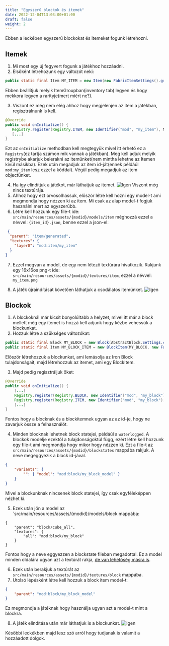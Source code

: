 ```yaml
---
title: "Egyszerű blockok és itemek"
date: 2022-12-04T13:03:00+01:00
draft: false
weight: 2
---
```


Ebben a leckében egyszerű blockokat és itemeket fogunk létrehozni.

## Itemek
 1. Mi most egy új fegyvert fogunk a játékhoz hozzáadni.
 2. Elsőként létrehozunk egy változót neki: 
 ```java
 public static final Item MY_ITEM = new Item(new FabricItemSettings().group(ItemGroup.COMBAT).rarity(Rarity.EPIC));
 ``` 
 Ebben beállítjuk melyik ItemGroupban(inventory tab) legyen és hogy mekkora legyen a rarityje(mert miért ne?).
 
 3. Viszont ez még nem elég ahhoz hogy megjelenjen az item a játékban, regisztrálnunk is kell.
 ```java
 @Override
 public void onInitialize() {
    Registry.register(Registry.ITEM, new Identifier("mod", "my_item"), MY_ITEM);
    [...]
 }
 ``` 
 Ezt az `onInitialize` methodban kell megtegyük mivel itt érhető ez a `Registry`(ez tartja számon mik vannak a játékban). 
 Meg kell adjuk melyik registrybe akarjuk belerakni az itemünket(nem mintha lehetne az Itemen kívül másikba). 
 Ezek után megadjuk az item id-ját(ennek példáúl `mod:my_item` lesz ezzel a kóddal). Végül pedig megadjuk az item objectünket.
 
 4. Ha így elindítjuk a játékot, már láthatjuk az itemet.
 ![Igen](/7.png)
 Viszont még nincs textúrája.
 5. Ahhoz hogy ezt orvosolhassuk, először létre kell hozni egy model-t ami megmondja hogy nézzen ki az item. Mi csak az alap model-t fogjuk használni mert az egyszerűbb.
 6. Létre kell hozzunk egy file-t ide: `src/main/resources/assets/{modid}/models/item` méghozzá ezzel a névvel: `{item_id}.json`, benne ezzel a json-el:
```json
 {
  "parent": "item/generated",
  "textures": {
    "layer0": "mod:item/my_item"
  }
}
```

7. Ezzel megvan a model, de egy nem létező textúrára hivatkozik. Rakjunk egy 16x16os png-t ide: `src/main/resources/assets/{modid}/textures/item`, ezzel a névvel: `my_item.png`

8. A játék újraindítását követően láthatjuk a csodálatos itemünket.
![Igen](/8.png)


## Blockok
1. A blockoknál már kicsit bonyolúltabb a helyzet, mivel itt már a block mellett még egy itemet is hozzá kell adjunk hogy kézbe vehessük a blockunkat.
2. Hozzuk létre a szükséges változókat:
```java
public static final Block MY_BLOCK = new Block(AbstractBlock.Settings.copy(Blocks.IRON_BLOCK));
public static final Item MY_BLOCK_ITEM = new BlockItem(MY_BLOCK, new FabricItemSettings().group(ItemGroup.REDSTONE));
```

Először létrehozzuk a blockunkat, ami lemásolja az Iron Block tulajdonságait, majd létrehozzuk az itemet, ami egy BlockItem.

3. Majd pedig regisztráljuk őket:
```java
@Override
public void onInitialize() {
	[...]
	Registry.register(Registry.BLOCK, new Identifier("mod", "my_block"), MY_BLOCK);
	Registry.register(Registry.ITEM, new Identifier("mod", "my_block"), MY_BLOCK_ITEM);
	[...]	
}
```

Fontos hogy a blocknak és a blockitemnek ugyan az az id-je, hogy ne zavarjuk össze a felhasználót.

4. Minden blocknak lehetnek block statejei, példáúl a `waterlogged`. A blockok modelje ezektől a tulajdonságoktúl függ, ezért létre kell hozzunk egy file-t ami megmondja hogy mikor hogy nézzen ki.
Ezt a file-t az `src/main/resources/assets/{modid}/blockstates` mappába rakjuk. A neve megeggyezik a block id-jával.
```json
{
    "variants": {
        "": { "model": "mod:block/my_block_model" }
    }
}
```

Mivel a blockunknak nincsenek block statejei, így csak egyféleképpen nézhet ki.

5. Ezek után jön a model az `src/main/resources/assets/{modid}/models/block mappába:
```
{
	"parent": "block/cube_all",
	"textures": {
		"all": "mod:block/my_block"
	}
}
```

Fontos hogy a neve eggyezzen a blockstate fileban megadottal. Ez a model minden oldalára ugyan azt a textúrát rakja, [de van lehetőség másra is](https://minecraft.fandom.com/wiki/Tutorials/Creating_a_resource_pack#Modeling_blocks_and_items).

6. Ezek után berakjuk a textúrát az `src/main/resources/assets/{modid}/textures/block` mappába.
7. Utolsó lépésként létre kell hozzuk a block item model-t:
```json
{
	"parent": "mod:block/my_block_model"
}
```

Ez megmondja a játéknak hogy használja ugyan azt a model-t mint a blockra.

8. A játék elindítása után már láthatjuk is a blockunkat.
![Igen](/9.png)


Későbbi leckékben majd lesz szó arról hogy tudjanak is valamit a hozzáadott dolgok.



